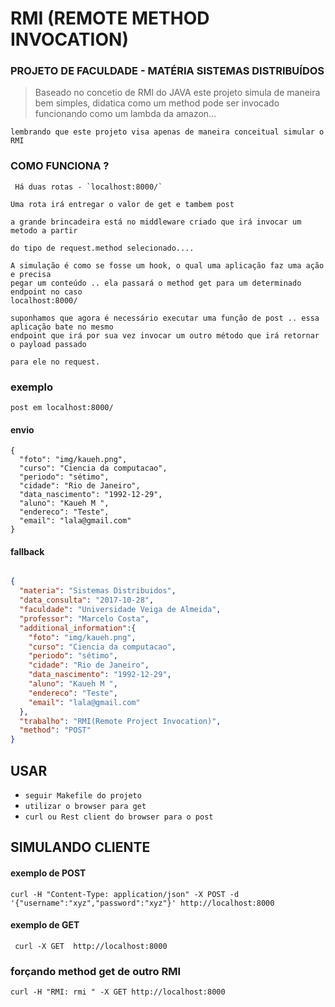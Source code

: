# RMI (REMOTE METHOD INVOCATION)

### PROJETO DE FACULDADE - MATÉRIA SISTEMAS DISTRIBUÍDOS


> Baseado no concetio de RMI do JAVA
> este projeto simula de maneira bem simples, didatica como um method
> pode ser invocado funcionando como um lambda da amazon...

`lembrando que este projeto visa apenas de maneira conceitual simular o RMI`


### COMO FUNCIONA ?

```
 Há duas rotas - `localhost:8000/`

Uma rota irá entregar o valor de get e tambem post

a grande brincadeira está no middleware criado que irá invocar um metodo a partir

do tipo de request.method selecionado....

A simulação é como se fosse um hook, o qual uma aplicação faz uma ação e precisa
pegar um conteúdo .. ela passará o method get para um determinado endpoint no caso
localhost:8000/

suponhamos que agora é necessário executar uma função de post .. essa aplicação bate no mesmo
endpoint que irá por sua vez invocar um outro método que irá retornar o payload passado

para ele no request.
```

### exemplo

`post em localhost:8000/`


#### envio
```
{
  "foto": "img/kaueh.png",
  "curso": "Ciencia da computacao",
  "periodo": "sétimo",
  "cidade": "Rio de Janeiro",
  "data_nascimento": "1992-12-29",
  "aluno": "Kaueh M ",
  "endereco": "Teste",
  "email": "lala@gmail.com"
}
```

#### fallback

```json

{
  "materia": "Sistemas Distribuidos",
  "data_consulta": "2017-10-28",
  "faculdade": "Universidade Veiga de Almeida",
  "professor": "Marcelo Costa",
  "additional_information":{
    "foto": "img/kaueh.png",
    "curso": "Ciencia da computacao",
    "periodo": "sétimo",
    "cidade": "Rio de Janeiro",
    "data_nascimento": "1992-12-29",
    "aluno": "Kaueh M ",
    "endereco": "Teste",
    "email": "lala@gmail.com"
  },
  "trabalho": "RMI(Remote Project Invocation)",
  "method": "POST"
}

```

## USAR

* `seguir Makefile do projeto`
*  `utilizar o browser para get`
* `curl ou Rest client do browser para o post`

## SIMULANDO CLIENTE

#### exemplo de POST

```
curl -H "Content-Type: application/json" -X POST -d '{"username":"xyz","password":"xyz"}' http://localhost:8000
```

#### exemplo de GET
```
 curl -X GET  http://localhost:8000
```

### forçando method get de outro RMI
```
curl -H "RMI: rmi " -X GET http://localhost:8000
```
